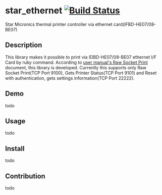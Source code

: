 star_ethernet [![Build Status](https://travis-ci.org/shinsukeimai/star_ethernet.svg?branch=master)](https://travis-ci.org/shinsukeimai/star_ethernet)
====

Star Micronics thermal printer controller via ethernet card(IFBD-HE07/08-BE07)

## Description
This library makes it possible to print via IDBD-HE07/08-BE07 ethernet I/F Card by ruby command.
According to [user manual's Raw Socket Print](https://www.starmicronics.com/Support/Mannualfolder/UsersManual_IFBD_HE0708BE07_EN.pdf) document, this library is developed.
Currently this supports only Raw Socket Print(TCP Port 9100), Gets Printer Status(TCP Port 9101) and  Reset with authentication, gets settings information(TCP Port 22222).

## Demo
todo

## Usage
todo

## Install
todo

## Contribution
todo
